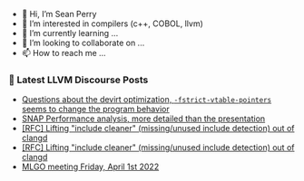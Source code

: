 - 👋 Hi, I’m Sean Perry
- 👀 I’m interested in compilers (c++, COBOL, llvm)
- 🌱 I’m currently learning ...
- 💞️ I’m looking to collaborate on ...
- 📫 How to reach me ...

<!---
s66perry/s66perry is a ✨ special ✨ repository because its `README.md` (this file) appears on your GitHub profile.
You can click the Preview link to take a look at your changes.
--->
### 📕 Latest LLVM Discourse Posts

<!-- DISCOURSE-LLVM:START -->
- [Questions about the devirt optimization, `-fstrict-vtable-pointers` seems to change the program behavior](https://discourse.llvm.org/t/questions-about-the-devirt-optimization-fstrict-vtable-pointers-seems-to-change-the-program-behavior/61246#post_8)
- [SNAP Performance analysis, more detailed than the presentation](https://discourse.llvm.org/t/snap-performance-analysis-more-detailed-than-the-presentation/60636#post_12)
- [[RFC] Lifting &quot;include cleaner&quot; &lpar;missing/unused include detection&rpar; out of clangd](https://discourse.llvm.org/t/rfc-lifting-include-cleaner-missing-unused-include-detection-out-of-clangd/61228#post_6)
- [[RFC] Lifting &quot;include cleaner&quot; &lpar;missing/unused include detection&rpar; out of clangd](https://discourse.llvm.org/t/rfc-lifting-include-cleaner-missing-unused-include-detection-out-of-clangd/61228#post_5)
- [MLGO meeting Friday, April 1st 2022](https://discourse.llvm.org/t/mlgo-meeting-friday-april-1st-2022/61302#post_1)
<!-- DISCOURSE-LLVM:END -->
